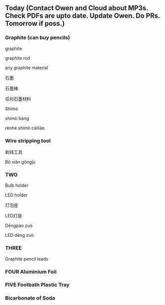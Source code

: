 ## Today (Contact Owen and Cloud about MP3s. Check PDFs are upto date. Update Owen. Do PRs. Tomorrow if poss.)

### Graphite (can buy pencils)
graphite

graphite rod

any graphite material

石墨

石墨棒

任何石墨材料

Shímò

shímò bàng

rènhé shímò cáiliào


### Wire stripping tool

剥线工具

Bō xiàn gōngjù

### TWO

Bulb holder

LED holder

灯泡座

LED灯座

Dēngpào zuò

LED dēng zuò

### THREE

Graphite pencil leads

### FOUR Aluminium Foil

### FIVE Footbath Plastic Tray

### Bicarbonate of Soda
